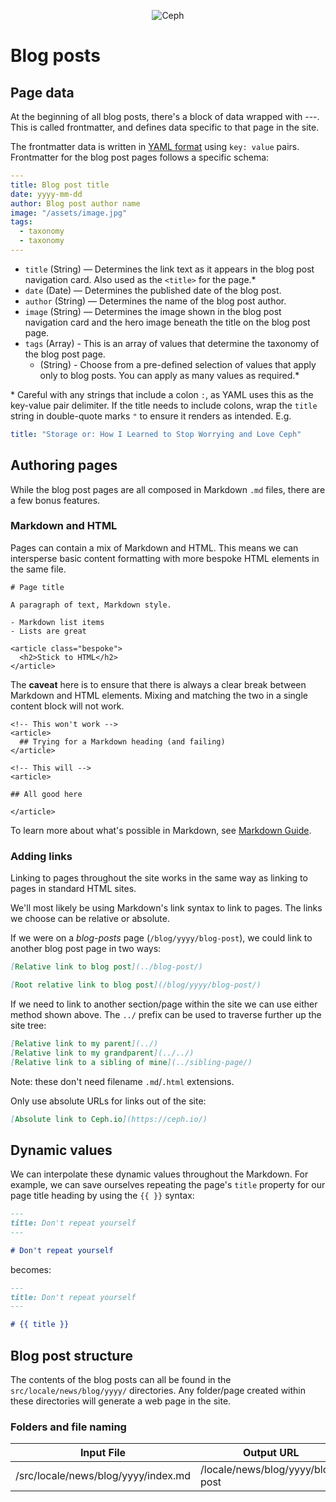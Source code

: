 <p align="center"><img src="https://i2.wp.com/ceph.io/wp-content/uploads/2016/07/Ceph_Logo_Standard_RGB_120411_fa.png?resize=322%2C148&ssl=1" alt="Ceph" /></p>

# Blog posts

## Page data

At the beginning of all blog posts, there's a block of data wrapped with ---. This is called frontmatter, and defines data specific to that page in the site.

The frontmatter data is written in [YAML format](https://yaml.org/) using `key: value` pairs. Frontmatter for the blog post pages follows a specific schema:

```yaml
---
title: Blog post title
date: yyyy-mm-dd
author: Blog post author name
image: "/assets/image.jpg"
tags:
  - taxonomy
  - taxonomy
---

```

- `title` (String) — Determines the link text as it appears in the blog post navigation card. Also used as the `<title>` for the page.\*
- `date` (Date) — Determines the published date of the blog post.
- `author` (String) — Determines the name of the blog post author.
- `image` (String) — Determines the image shown in the blog post navigation card and the hero image beneath the title on the blog post page.
- `tags` (Array) - This is an array of values that determine the taxonomy of the blog post page.
  - (String) - Choose from a pre-defined selection of values that apply only to blog posts. You can apply as many values as required.\*

\* Careful with any strings that include a colon `:`, as YAML uses this as the key-value pair delimiter. If the title needs to include colons, wrap the `title` string in double-quote marks `"` to ensure it renders as intended. E.g.

```yaml
title: "Storage or: How I Learned to Stop Worrying and Love Ceph"
```

## Authoring pages

While the blog post pages are all composed in Markdown `.md` files, there are a few bonus features.

### Markdown and HTML

Pages can contain a mix of Markdown and HTML. This means we can intersperse basic content formatting with more bespoke HTML elements in the same file.

```
# Page title

A paragraph of text, Markdown style.

- Markdown list items
- Lists are great

<article class="bespoke">
  <h2>Stick to HTML</h2>
</article>
```

The **caveat** here is to ensure that there is always a clear break between Markdown and HTML elements. Mixing and matching the two in a single content block will not work.

```
<!-- This won't work -->
<article>
  ## Trying for a Markdown heading (and failing)
</article>

<!-- This will -->
<article>

## All good here

</article>
```

To learn more about what's possible in Markdown, see [Markdown Guide](https://www.markdownguide.org).

### Adding links

Linking to pages throughout the site works in the same way as linking to pages in standard HTML sites.

We'll most likely be using Markdown's link syntax to link to pages. The links we choose can be relative or absolute.

If we were on a _blog-posts_ page (`/blog/yyyy/blog-post`), we could link to another blog post page in two ways:

```md
[Relative link to blog post](../blog-post/)

[Root relative link to blog post](/blog/yyyy/blog-post/)
```

If we need to link to another section/page within the site we can use either method shown above. The `../` prefix can be used to traverse further up the site tree:

```md
[Relative link to my parent](../)
[Relative link to my grandparent](../../)
[Relative link to a sibling of mine](../sibling-page/)
```

Note: these don't need filename `.md`/`.html` extensions.

Only use absolute URLs for links out of the site:

```md
[Absolute link to Ceph.io](https://ceph.io/)
```

## Dynamic values

We can interpolate these dynamic values throughout the Markdown. For example, we can save ourselves repeating the page's `title` property for our page title heading by using the `{{ }}` syntax:

```md
---
title: Don't repeat yourself
---

# Don't repeat yourself
```

becomes:

```md
---
title: Don't repeat yourself
---

# {{ title }}
```

## Blog post structure

The contents of the blog posts can all be found in the `src/locale/news/blog/yyyy/` directories. Any folder/page created within these directories will generate a web page in the site.

### Folders and file naming

| Input File                          | Output URL                       |
| ----------------------------------- | -------------------------------- |
| /src/locale/news/blog/yyyy/index.md | /locale/news/blog/yyyy/blog-post |
